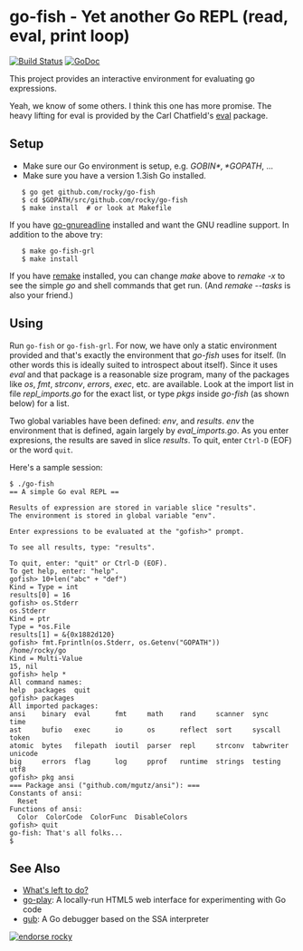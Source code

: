 go-fish - Yet another Go REPL (read, eval, print loop)
============================================================================

[![Build Status](https://travis-ci.org/rocky/go-fish.png)](https://travis-ci.org/rocky/go-fish) [![GoDoc](https://godoc.org/github.com/rocky/go-fish?status.svg)](https://godoc.org/github.com/rocky/go-fish)

This project provides an interactive environment for evaluating go
expressions.

Yeah, we know of some others. I think this one has more promise. The
heavy lifting for eval is provided by the Carl Chatfield's
[eval](https://github.com/0xfaded/eval) package.

Setup
-----

* Make sure our Go environment is setup, e.g. *$GOBIN*, *$GOPATH*, ...
* Make sure you have a version 1.3ish Go installed.

```
   $ go get github.com/rocky/go-fish
   $ cd $GOPATH/src/github.com/rocky/go-fish
   $ make install  # or look at Makefile
```

If you have
[go-gnureadline](https://code.google.com/p/go-gnureadline/) installed
and want the GNU readline support. In addition to the above try:

```
   $ make go-fish-grl
   $ make install
```

If you have [remake](https://github.com/rocky/remake) installed, you can change *make* above to *remake -x* to see the simple *go* and shell commands that get run. (And *remake --tasks* is also your friend.)

Using
-----

Run `go-fish` or `go-fish-grl`. For now, we have only a static
environment provided and that's exactly the environment that *go-fish*
uses for itself. (In other words this is ideally suited to introspect
about itself). Since it uses *eval* and that package is a reasonable size program,
many of the packages like *os*, *fmt*, *strconv*, *errors*, *exec*, etc. are
available. Look at the import list in file *repl_imports.go* for the
exact list, or type *pkgs* inside *go-fish* (as shown below) for a list.

Two global variables have been defined: *env*, and *results*. *env*
the environment that is defined, again largely by
*eval_imports.go*. As you enter expresions, the results are saved in
slice *results*. To quit, enter `Ctrl-D` (EOF) or the word `quit`.

Here's a sample session:

```console
$ ./go-fish
== A simple Go eval REPL ==

Results of expression are stored in variable slice "results".
The environment is stored in global variable "env".

Enter expressions to be evaluated at the "gofish>" prompt.

To see all results, type: "results".

To quit, enter: "quit" or Ctrl-D (EOF).
To get help, enter: "help".
gofish> 10+len("abc" + "def")
Kind = Type = int
results[0] = 16
gofish> os.Stderr
os.Stderr
Kind = ptr
Type = *os.File
results[1] = &{0x1882d120}
gofish> fmt.Fprintln(os.Stderr, os.Getenv("GOPATH"))
/home/rocky/go
Kind = Multi-Value
15, nil
gofish> help *
All command names:
help  packages  quit
gofish> packages
All imported packages:
ansi    binary  eval      fmt     math    rand     scanner  sync       time
ast     bufio   exec      io      os      reflect  sort     syscall    token
atomic  bytes   filepath  ioutil  parser  repl     strconv  tabwriter  unicode
big     errors  flag      log     pprof   runtime  strings  testing    utf8
gofish> pkg ansi
=== Package ansi ("github.com/mgutz/ansi"): ===
Constants of ansi:
  Reset
Functions of ansi:
  Color  ColorCode  ColorFunc  DisableColors
gofish> quit
go-fish: That's all folks...
$
```

See Also
--------

* [What's left to do?](https://github.com/rocky/go-fish/wiki/What%27s-left-to-do%3F)
* [go-play](http://code.google.com/p/go-play): A locally-run HTML5 web interface for experimenting with Go code
* [gub](https://github.com/rocky/ssa-interp): A Go debugger based on the SSA interpreter

[![endorse rocky](https://api.coderwall.com/rocky/endorsecount.png)](https://coderwall.com/rocky)
